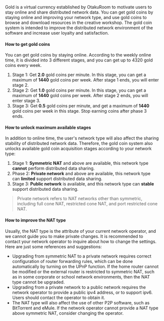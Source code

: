 Gold is a virtual currency established by OtakuRoom to motivate users to stay online and share distributed network data. You can get gold coins by staying online and improving your network type, and use gold coins to browse and download resources in the creative workshop. The gold coin system is intended to improve the distributed network environment of the software and increase user loyalty and satisfaction.

#### **How to get gold coins**
You can get gold coins by staying online. According to the weekly online time, it is divided into 3 different stages, and you can get up to 4320 gold coins every week.
1) Stage 1: Get **2.0** gold coins per minute. In this stage, you can get a maximum of **1440** gold coins per week. After stage 1 ends, you will enter stage 2.
2) Stage 2: Get **1.0** gold coins per minute. In this stage, you can get a maximum of **1440** gold coins per week. After stage 2 ends, you will enter stage 3.
3) Stage 3: Get **0.5** gold coins per minute, and get a maximum of **1440** gold coins per week in this stage. Stop earning coins after phase 3 ends.

#### **How to unlock maximum available stages**
In addition to online time, the user's network type will also affect the sharing stability of distributed network data. Therefore, the gold coin system also unlocks available gold coin acquisition stages according to your network type:
1) Stage 1: **Symmetric NAT** and above are available, this network type **cannot** perform distributed data sharing.
2) Phase 2: **Private network** and above are available, this network type can **limited** support distributed data sharing.
3) Stage 3: **Public network** is available, and this network type can **stable** support distributed data sharing.
> Private network refers to NAT networks other than symmetric, including full cone NAT, restricted cone NAT, and port restricted cone NAT.

#### **How to improve the NAT type**
Usually, the NAT type is the attribute of your current network operator, and we cannot guide you to make private changes. It is recommended to contact your network operator to inquire about how to change the settings. Here are just some references and suggestions:
* Upgrading from symmetric NAT to a private network requires correct configuration of router forwarding rules, which can be done automatically by turning on the UPnP function. If the home router cannot be modified or the external router is restricted to symmetric NAT, such as in some corporate or school network environments, then the NAT type cannot be upgraded.
* Upgrading from a private network to a public network requires the network operator to provide a public ipv4 address, or to support ipv6. Users should contact the operator to obtain it.
* The NAT type will also affect the use of other P2P software, such as BitTorrent and eMule. If the network operator cannot provide a NAT type above symmetric NAT, consider changing the operator.